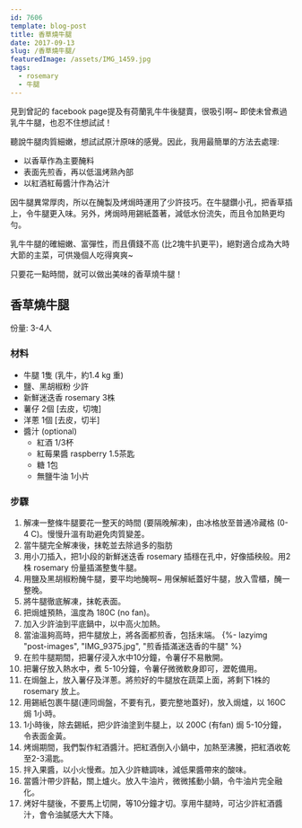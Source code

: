 ```yaml
---
id: 7606
template: blog-post
title: 香草燒牛腿
date: 2017-09-13
slug: /香草燒牛腿/
featuredImage: /assets/IMG_1459.jpg
tags:
  - rosemary
  - 牛腿
---
```


見到曾記的 facebook page提及有荷蘭乳牛牛後腿賣，很吸引啊~ 即使未曾煮過乳牛牛腿，也忍不住想試試！

聽說牛腿肉質細嫩，想試試原汁原味的感覺。因此，我用最簡單的方法去處理:

- 以香草作為主要醃料
- 表面先煎香，再以低溫烤熟內部
- 以紅酒紅莓醬汁作為沾汁

因牛腿異常厚肉，所以在醃製及烤焗時運用了少許技巧。在牛腿鑽小孔，把香草插上，令牛腿更入味。另外，烤焗時用錫紙蓋著，減低水份流失，而且令加熱更均勻。

乳牛牛腿的確細嫩、富彈性，而且價錢不高 (比2塊牛扒更平)，絕對適合成為大時大節的主菜，可供幾個人吃得爽爽~

只要花一點時間，就可以做出美味的香草燒牛腿！

## 香草燒牛腿

份量: 3-4人

### 材料

- 牛腿 1隻 (乳牛，約1.4 kg 重)
- 鹽、黑胡椒粉 少許
- 新鮮迷迭香 rosemary 3株
- 薯仔 2個 [去皮，切塊]
- 洋蔥 1個 [去皮，切半]
- 醬汁 (optional)
  - 紅酒 1/3杯
  - 紅莓果醬 raspberry 1.5茶匙
  - 糖 1包
  - 無鹽牛油 1小片

### 步驟 
1. 解凍一整條牛腿要花一整天的時間 (要隔晚解凍)，由冰格放至普通冷藏格 (0-4 C)。慢慢升溫有助避免肉質變差。
2. 當牛腿完全解凍後，抹乾並去除過多的脂肪
3. 用小刀插入，把1小段的新鮮迷迭香 rosemary 插穩在孔中，好像插秧般。用2株 rosemary 份量插滿整隻牛腿。
4. 用鹽及黑胡椒粉醃牛腿，要平均地醃啊~ 用保解紙蓋好牛腿，放入雪櫃，醃一整晚。
5. 將牛腿徹底解凍，抹乾表面。
6. 把焗爐預熱，溫度為 180C (no fan)。
7. 加入少許油到平底鍋中，以中高火加熱。
8. 當油溫夠高時，把牛腿放上，將各面都煎香，包括末端。
{%- lazyimg "post-images", "IMG_9375.jpg", "煎香插滿迷迭香的牛腿" %}
9. 在煎牛腿期間，把薯仔浸入水中10分鐘，令薯仔不易散開。
10. 把薯仔放入熱水中，煮 5-10分鐘，令薯仔微微軟身即可，瀝乾備用。
11. 在焗盤上，放入薯仔及洋蔥。將煎好的牛腿放在蔬菜上面，將剩下1株的 rosemary 放上。
12. 用錫紙包裹牛腿(連同焗盤，不要有孔，要完整地蓋好)，放入焗爐，以 160C 焗 1小時。
13. 1小時後，除去錫紙，把少許油塗到牛腿上，以 200C (有fan) 焗 5-10分鐘，令表面金黃。
14. 烤焗期間，我們製作紅酒醬汁。把紅酒倒入小鍋中，加熱至沸騰，把紅酒收乾至2-3湯匙。
15. 拌入果醬，以小火慢煮。加入少許糖調味，減低果醬帶來的酸味。
16. 當醬汁帶少許黏，關上爐火。放入牛油片，微微搖動小鍋，令牛油片完全融化。
17. 烤好牛腿後，不要馬上切開，等10分鐘才切。享用牛腿時，可沾少許紅酒醬汁，會令油膩感大大下降。
